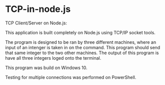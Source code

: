 # TCP-in-node.js

TCP Client/Server on Node.js:

This application is built completely on Node.js using TCP/IP socket tools. 

The program is designed to be ran by three different machines, where an input of an intenger is taken in on the command. This program should send that same integer to the two other machines. The output of this program is have all three integers loged onto the terminal.


This program was build on Windows 10.

Testing for multiple connections was performed on PowerShell.

